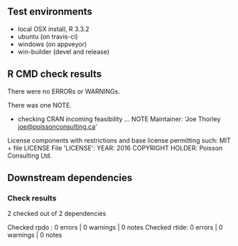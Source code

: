 ## Test environments

* local OSX install, R 3.3.2
* ubuntu (on travis-ci)
* windows (on appveyor)
* win-builder (devel and release)

## R CMD check results

There were no ERRORs or WARNINGs.

There was one NOTE.

* checking CRAN incoming feasibility ... NOTE
Maintainer: 'Joe Thorley <joe@poissonconsulting.ca>'

License components with restrictions and base license permitting such:
  MIT + file LICENSE
File 'LICENSE':
  YEAR: 2016
  COPYRIGHT HOLDER: Poisson Consulting Ltd.

## Downstream dependencies

### Check results
2 checked out of 2 dependencies

Checked rpdo : 0 errors | 0 warnings | 0 notes
Checked rtide: 0 errors | 0 warnings | 0 notes
